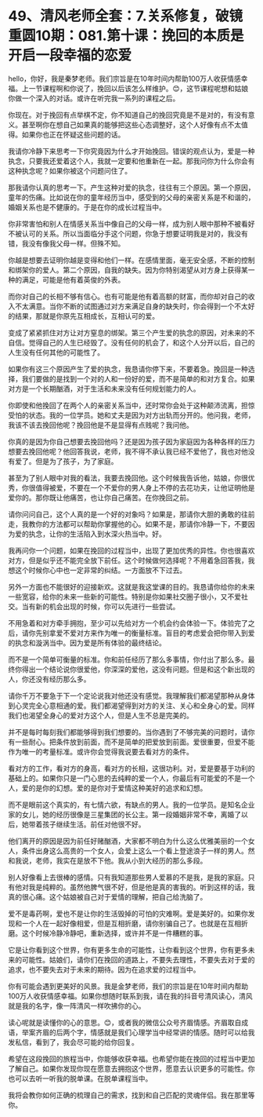 # 49、清风老师全套：7.关系修复，破镜重圆10期：081.第十课：挽回的本质是开启一段幸福的恋爱

hello，你好，我是秦梦老师。我们宗旨是在10年时间内帮助100万人收获情感幸福。上一节课程啊和你说了，挽回以后该怎么样维护。😊，这节课程呢想和姑娘你做一个深入的对话。或许在听完我一系列的课程之后。

你现在。对于挽回有点举棋不定，你不知道自己的挽回究竟是不是对的，有没有意义。甚至啊你在想自己如果真的能够把这些心态调整好，这个人好像有点不太值得。如果你也正在怀疑这些问题的话。

我请你冷静下来思考一下你究竟因为什么才开始挽回。错误的观点认为，爱是一种执念，只要我还爱着这个人，我就一定要和他重新在一起。那我问你为什么你会有这种执念呢？如果你被这个问题问住了。

那我请你认真的思考一下。产生这种对爱的执念，往往有三个原因。第一个原因，童年的伤痛。比如说在你的童年经历当中，感受到的父母的亲密关系是不和谐的，婚姻关系也是不健康的。于是在你的成长过程当中。

你非常害怕和别人在情感关系当中像自己的父母一样，成为别人眼中那种不被看好不被认可的关系。所以当面临分手这个问题，你急于想要证明我是对的，我没有错，我没有像我父母一样。但殊不知。

你越是想要去证明你越是变得和他们一样。在感情里面，毫无安全感，不断的控制和绑架你的爱人。第二个原因，自我的缺失。因为你特别渴望从对方身上获得某一种的满足，可能是他有着英俊的外表。

而你对自己的长相不够有信心。也有可能是他有着高额的财富，而你却对自己的收入不太满意。当你不断的试图通过对方来满足自身的缺失时，你会得到一个不太好的结果，那就是你原先互相成长，互相认可的爱。

变成了紧紧抓住对方让对方窒息的绑架。第三个产生爱的执念的原因，对未来的不自信。觉得自己的人生已经毁了。没有任何的机会了，和这个人分开以后，自己的人生没有任何其他的可能性了。

如果你有这三个原因产生了爱的执念，我恳请你停下来，不要着急。挽回是一种选择，我们要做的是找到一个对的人和一份好的爱，而不是简单的和对方复合。如果对方是一个长期酗酒，对于生活和未来没有任何规划能力的人。

你即使和他挽回了在两个人的亲密关系当中，还时常你会处于这种颠沛流离，担惊受怕的状态。我的一位学员。她和丈夫是因为对方出轨而分开的。他问我，老师，我该不该去挽回他呢？挽回他是不是显得有点贱呢？我问他。

你真的是因为你自己想要去挽回他吗？还是因为孩子因为家庭因为各种各样的压力想要去挽回他呢？他回答我说，老师，我不得不承认我已经不爱他了，我也对他没有爱了。但是为了孩子，为了家庭。

甚至为了别人眼中对我的看法，我要去挽回他。这个时候我告诉他，姑娘，你很优秀，你很值得被爱，不要在一个不爱你的男人身上不停的去花功夫，让他证明他是爱你的。那你既让他痛苦，也让你自己痛苦。在你挽回之前。

请你问问自己，这个人真的是一个好的对象吗？如果是，那请你大胆的勇敢的往前走，我教你的方法都可以帮助你掌握他的心。如果不是，那请你冷静一下，不要因为爱的执念，让你的生活陷入到水深火热当中。好。

我再问你一个问题，如果在挽回的过程当中，出现了更加优秀的异性。你也很喜欢对方，但是似乎还不能完全放下前任。这个时候做何选择呢？不用着急回答我，我想这个时候你心中也一定非常的纠结。一方面放不下过去。

另外一方面也不能很好的迎接新欢。这就是我这堂课的目的。我恳请你给你的未来一些宽容，给你的未来一些新的可能性。特别是你如果社交圈子很小，又不爱社交。当有新的机会出现的时候，你可以先进行一些尝试。

不用急着和对方牵手拥抱，至少可以先给对方一个机会约会体验一下。体验完了之后，请你先别拿爱不爱对方来作为唯一的衡量标准。盲目的考虑爱会把你带入到爱的执念和漩涡当中。因为爱是所有体验的最终结论。

而不是一个简单可衡量的标准。你和前任经历了那么多事情，你付出了那么多。最终你得出一个结论说你很爱他，你深深的爱他，这没有问题。但是和这个新出现的人，你还没有经历那么多。

请你千万不要急于下一个定论说我对他还没有感觉。我理解我们都渴望那种从身体到心灵完全心意相通的爱。我们都渴望得到对方的关注、关心和全身心的爱。同样我们也渴望全身心的爱对方这个人，但是人生不总是完美的。

并不是每时每刻我们都能够得到我们想要的。当你遇到了不够完美的问题时，请你有一些耐心。把条件放到前面，而不是简单的把爱放到前面。爱很重要，但爱不能作为唯一的考量标准。或许你会觉得我说要去看对方的条件。

看对方的工作，看对方的身高，看对方的长相，这很功利。对，爱是要基于功利的基础上的。如果你只是一门心思的去纯粹的爱一个人，你最后有可能爱的不是一个人，爱的是你的幻想。爱的是你对于爱情这种美好的追求和幻想。

而不是眼前这个真实的，有七情六欲，有缺点的男人。我的一位学员。是知名企业家的女儿，她的经历很像是三星集团的长公主。第一段婚姻非常不幸，离婚了以后，她带着孩子继续生活。前任对他很不好。

他们离开的原因是因为前任好赌酗酒，大家都不明白为什么这么优雅美丽的一个女人，条件出身这么高贵的一个女人，会爱上这么一个看上登途浪子一样的男人。然和我说，老师，我实在是放不下他。我从小到大经历的那么多段。

别人好像看上去很棒的感情。只有我知道那些男人爱慕的不是我，是我的家庭。只有他对我是纯粹的。虽然他脾气很不好，但是他是真的害我的。听到这样的话，我真的很心痛。这个姑娘被自己对于爱情的理解，把自己给洗脑了。

爱不是毒药啊，爱也不是让你的生活毁掉的可怕的灾难啊。爱是美好的。如果你发现和一个人在一起好像相爱，但是互相折磨，请你别骗自己了。也就是在互相折磨。这个时候冷静冷静吧，重新选择，或许并不是一件糟糕的事。

它是让你看到这个世界，你有更多生命的可能性，让你看到这个世界，你有更多未来的可能性。姑娘们，请你们在挽回的道路上，不要失去理性，不要失去对于爱的追求，也不要失去对于未来的期待。因为在追求爱的过程当中。

你有可能会遇到更美好的风景。我是金梦老师，我们的宗旨是在10年时间内帮助100万人收获情感幸福。如果你想随时联系到我，请在我的抖音号清风读心，清风就是我的名字，像一阵清风一样吹拂你的心。

读心呢就是读懂你的心的意思。😊，或者我的微信公众号齐眉情感。齐眉取自成语，举案齐眉的后两个字，情感就是我们心理学当中经常讲的情感。随时可以给我发私信，看到了，我会尽可能的给你回复。

希望在这段挽回的旅程当中，你能够收获幸福。也希望你能在挽回的过程当中更加了解自己。如果你发现你现在愿意去拥抱这个世界，愿意去认识更多的可能性。你也可以去听一听我的脱单课。在脱单课程当中。

我将会教你如何正确的梳理自己的需求，找到和自己匹配的灵魂伴侣。我在那里等你。